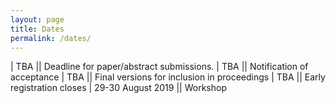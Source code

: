 ```yaml
---
layout: page
title: Dates
permalink: /dates/
---
```


<!--**Abstracts are now being accepted and the submission deadline is ~~2 June 2017~~ 9 June 2017**

**Submission instructions can be found at [EasyChair submission page](https://easychair.org/conferences/?conf=vihar2017)**-->

| TBA          ||             Deadline for paper/abstract submissions. 
| TBA          ||             Notification of acceptance
| TBA          ||             Final versions for inclusion in proceedings
| TBA          ||             Early registration closes
| 29-30 August 2019     ||             Workshop
